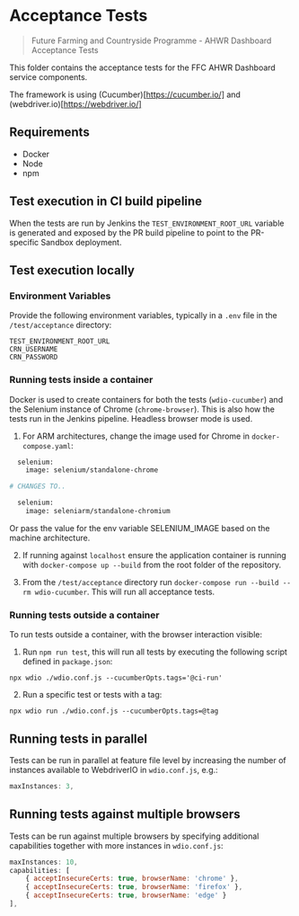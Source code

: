 # Acceptance Tests

> Future Farming and Countryside Programme - AHWR Dashboard Acceptance Tests

This folder contains the acceptance tests for the FFC AHWR Dashboard service components.

The framework is using (Cucumber)[https://cucumber.io/] and (webdriver.io)[https://webdriver.io/]

## Requirements

- Docker 
- Node
- npm

## Test execution in CI build pipeline
When the tests are run by Jenkins the `TEST_ENVIRONMENT_ROOT_URL` variable is generated and exposed by the PR build pipeline to point to the PR-specific Sandbox deployment.

## Test execution locally

### Environment Variables
Provide the following environment variables, typically in a `.env` file in the `/test/acceptance` directory:

```pwsh
TEST_ENVIRONMENT_ROOT_URL
CRN_USERNAME
CRN_PASSWORD
```

### Running tests inside a container
Docker is used to create containers for both the tests (`wdio-cucumber`) and the Selenium instance of Chrome (`chrome-browser`). This is also how the tests run in the Jenkins pipeline. Headless browser mode is used.

1. For ARM architectures, change the image used for Chrome in `docker-compose.yaml`:

```dockerfile
  selenium:
    image: selenium/standalone-chrome

# CHANGES TO..

  selenium:
    image: seleniarm/standalone-chromium
```

Or pass the value for the env variable SELENIUM_IMAGE based on the machine architecture.

2. If running against `localhost` ensure the application container is running with `docker-compose up --build` from the root folder of the repository.

3. From the `/test/acceptance` directory run `docker-compose run --build --rm wdio-cucumber`. This will run all acceptance tests.


### Running tests outside a container
To run tests outside a container, with the browser interaction visible:

1. Run `npm run test`, this will run all tests by executing the following script defined in `package.json`:
```pwsh
npx wdio ./wdio.conf.js --cucumberOpts.tags='@ci-run'
```

2. Run a specific test or tests with a tag:
```pwsh
npx wdio run ./wdio.conf.js --cucumberOpts.tags=@tag
```

## Running tests in parallel
Tests can be run in parallel at feature file level by increasing the number of instances available to WebdriverIO in `wdio.conf.js`, e.g.:
```js
maxInstances: 3,
```

## Running tests against multiple browsers
Tests can be run against multiple browsers by specifying additional capabilities together with more instances in `wdio.conf.js`:
```js
maxInstances: 10,
capabilities: [
    { acceptInsecureCerts: true, browserName: 'chrome' },
    { acceptInsecureCerts: true, browserName: 'firefox' },
    { acceptInsecureCerts: true, browserName: 'edge' }
],
```